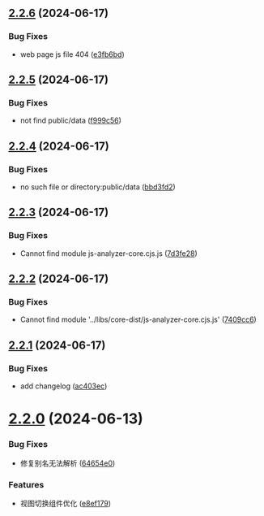 ## [2.2.6](https://github.com/chennlang/js-analyzer/compare/v2.2.5...v2.2.6) (2024-06-17)


### Bug Fixes

* web page js file 404 ([e3fb6bd](https://github.com/chennlang/js-analyzer/commit/e3fb6bd7638334b05fd02645238b473910df4f93))

## [2.2.5](https://github.com/chennlang/js-analyzer/compare/v2.2.4...v2.2.5) (2024-06-17)


### Bug Fixes

* not find public/data ([f999c56](https://github.com/chennlang/js-analyzer/commit/f999c568b1f3f5973ac760b74dace12e8175a0cb))

## [2.2.4](https://github.com/chennlang/js-analyzer/compare/v2.2.3...v2.2.4) (2024-06-17)


### Bug Fixes

* no such file or directory:public/data ([bbd3fd2](https://github.com/chennlang/js-analyzer/commit/bbd3fd29294de5abafa5c1d13d9ea40b315e9478))

## [2.2.3](https://github.com/chennlang/js-analyzer/compare/v2.2.2...v2.2.3) (2024-06-17)


### Bug Fixes

* Cannot find module js-analyzer-core.cjs.js ([7d3fe28](https://github.com/chennlang/js-analyzer/commit/7d3fe284dc59afe41a6b3ac4296d11d495ac04b2))

## [2.2.2](https://github.com/chennlang/js-analyzer/compare/v2.2.1...v2.2.2) (2024-06-17)


### Bug Fixes

* Cannot find module '../libs/core-dist/js-analyzer-core.cjs.js' ([7409cc6](https://github.com/chennlang/js-analyzer/commit/7409cc67ec3e4da7f1fd0e2a34ac6e43a74c479e))

## [2.2.1](https://github.com/chennlang/js-analyzer/compare/v2.2.0...v2.2.1) (2024-06-17)


### Bug Fixes

* add changelog ([ac403ec](https://github.com/chennlang/js-analyzer/commit/ac403ecdcb303626520263742a0b7dcbe1644494))

# [2.2.0](https://github.com/chennlang/js-analyzer/compare/v2.1.0...v2.2.0) (2024-06-13)


### Bug Fixes

* 修复别名无法解析 ([64654e0](https://github.com/chennlang/js-analyzer/commit/64654e0f753ad7cf6abfc5bfebc2a4bb8d56c575))


### Features

* 视图切换组件优化 ([e8ef179](https://github.com/chennlang/js-analyzer/commit/e8ef179d382b02c47cec31a8f94c46c51608a863))

